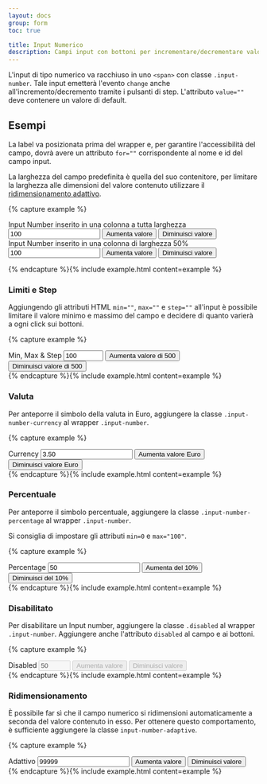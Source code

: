 ```yaml
---
layout: docs
group: form
toc: true

title: Input Numerico
description: Campi input con bottoni per incrementare/decrementare valori numerici
---
```


L'input di tipo numerico va racchiuso in uno `<span>` con classe `.input-number`.
Tale input emetterà l'evento `change` anche all'incremento/decremento tramite i pulsanti di step.
L'attributo `value=""` deve contenere un valore di default.

## Esempi

La label va posizionata prima del wrapper e, per garantire l'accessibilità del campo, dovrà avere un attributo `for=""` corrispondente al nome e id del campo input.

La larghezza del campo predefinita è quella del suo contenitore, per limitare la larghezza alle dimensioni del valore contenuto utilizzare il <a href="#ridimensionamento">ridimensionamento adattivo</a>.

{% capture example %}

<div class="w-100">
  <label for="inputNumber" class="input-number-label">Input Number inserito in una colonna a tutta larghezza</label>
  <span class="input-number">
    <input type="number" id="inputNumber" name="inputNumber" value="100" step="any" />
    <button class="input-number-add">
      <span class="visually-hidden">Aumenta valore</span>
    </button>
    <button class="input-number-sub">
      <span class="visually-hidden">Diminuisci valore</span>
    </button>
  </span>
</div>

<div class="w-50 mt-5">
  <label for="inputNumber1" class="input-number-label">Input Number inserito in una colonna di larghezza 50%</label>
  <span class="input-number">
    <input type="number" id="inputNumber1" name="inputNumber1" value="100" step="any" />
    <button class="input-number-add">
      <span class="visually-hidden">Aumenta valore</span>
    </button>
    <button class="input-number-sub">
      <span class="visually-hidden">Diminuisci valore</span>
    </button>
  </span>
</div>

{% endcapture %}{% include example.html content=example %}

### Limiti e Step

Aggiungendo gli attributi HTML `min=""`, `max=""` e `step=""` all'input è possibile limitare il valore minimo e massimo del campo e decidere di quanto varierà a ogni click sui bottoni.

{% capture example %}

<div>
  <label for="inputNumber2" class="input-number-label">Min, Max & Step</label>
  <span class="input-number">
    <input type="number" id="inputNumber2" name="inputNumber2" value="100" min="-2000" max="15000" step="500" />
    <button class="input-number-add">
      <span class="visually-hidden">Aumenta valore di 500</span>
    </button>
    <button class="input-number-sub">
      <span class="visually-hidden">Diminuisci valore di 500</span>
    </button>
  </span>
</div>
{% endcapture %}{% include example.html content=example %}

### Valuta

Per anteporre il simbolo della valuta in Euro, aggiungere la classe `.input-number-currency` al wrapper `.input-number`.

{% capture example %}

<div>
  <label for="inputNumber3" class="input-number-label">Currency</label>
  <span class="input-number input-number-currency">
    <input type="number" id="inputNumber3" name="inputNumber3" step="any" value="3.50" min="0" />
    <button class="input-number-add">
      <span class="visually-hidden">Aumenta valore Euro</span>
    </button>
    <button class="input-number-sub">
      <span class="visually-hidden">Diminuisci valore Euro</span>
    </button>
  </span>
</div>
{% endcapture %}{% include example.html content=example %}

### Percentuale

Per anteporre il simbolo percentuale, aggiungere la classe `.input-number-percentage` al wrapper `.input-number`.

Si consiglia di impostare gli attributi `min=0` e `max="100"`.

{% capture example %}

<div>
  <label for="inputNumber4" class="input-number-label">Percentage</label>
  <span class="input-number input-number-percentage">
    <input type="number" id="inputNumber4" name="inputNumber4" value="50" min="0" max="100" step="any" />
    <button class="input-number-add">
      <span class="visually-hidden">Aumenta del 10%</span>
    </button>
    <button class="input-number-sub">
      <span class="visually-hidden">Diminuisci del 10%</span>
    </button>
  </span>
</div>
{% endcapture %}{% include example.html content=example %}

### Disabilitato

Per disabilitare un Input number, aggiungere la classe `.disabled` al wrapper `.input-number`.
Aggiungere anche l'attributo `disabled` al campo e ai bottoni.

{% capture example %}

<div>
  <label for="inputNumber5" class="input-number-label">Disabled</label>
  <span class="input-number disabled">
    <input type="number" id="inputNumber5" name="inputNumber5" value="50" min="0" max="100" step="1" disabled />
    <button class="input-number-add" disabled>
      <span class="visually-hidden">Aumenta valore</span>
    </button>
    <button class="input-number-sub" disabled>
      <span class="visually-hidden">Diminuisci valore</span>
    </button>
  </span>
</div>
{% endcapture %}{% include example.html content=example %}

### Ridimensionamento

È possibile far sì che il campo numerico si ridimensioni automaticamente a
seconda del valore contenuto in esso. Per ottenere questo comportamento, è
sufficiente aggiungere la classe `input-number-adaptive`.

{% capture example %}

<div class="w-100">
  <label for="inputNumber6" class="input-number-label">Adattivo</label>
  <span class="input-number input-number-adaptive">
    <input type="number" id="inputNumber6" name="inputNumber6" value="99999" step="any">
    <button class="input-number-add">
      <span class="visually-hidden">Aumenta valore</span>
    </button>
    <button class="input-number-sub">
      <span class="visually-hidden">Diminuisci valore</span>
    </button>
  </span>
</div>
{% endcapture %}{% include example.html content=example %}
